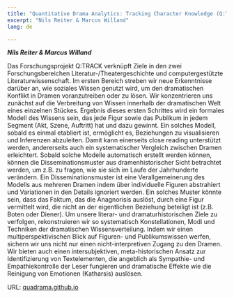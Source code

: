 ```yaml
---
title: "Quantitative Drama Analytics: Tracking Character Knowledge (Q:TRACK) "
excerpt: "Nils Reiter & Marcus Willand"
lang: de

---
```


***Nils Reiter & Marcus Willand***

Das Forschungsprojekt Q:TRACK verknüpft Ziele in den zwei Forschungsbereichen Literatur-/Theatergeschichte und computergestützte Literaturwissenschaft. Im ersten Bereich streben wir neue Erkenntnisse darüber an, wie soziales Wissen genutzt wird, um den dramatischen Konflikt in Dramen voranzutreiben oder zu lösen. Wir konzentrieren uns zunächst auf die Verbreitung von Wissen innerhalb der dramatischen Welt eines einzelnen Stückes. Ergebnis dieses ersten Schrittes wird ein formales Modell des Wissens sein, das jede Figur sowie das Publikum in jedem Segment (Akt, Szene, Auftritt) hat und dazu gewinnt. Ein solches Modell, sobald es einmal etabliert ist, ermöglicht es, Beziehungen zu visualisieren und Inferenzen abzuleiten. Damit kann einerseits close reading unterstützt werden, andererseits auch ein systematischer Vergleich zwischen Dramen erleichtert. Sobald solche Modelle automatisch erstellt werden können, können die Disseminationsmuster aus dramenhistorischer Sicht betrachtet werden, um z.B. zu fragen, wie sie sich im Laufe der Jahrhunderte verändern. Ein Disseminationsmuster ist eine Verallgemeinerung des Modells aus mehreren Dramen indem über individuelle Figuren abstrahiert und Variationen in den Details ignoriert werden. Ein solches Muster könnte sein, dass das Faktum, das die Anagnorisis auslöst, durch eine Figur vermittelt wird, die nicht an der eigentlichen Beziehung beteiligt ist (z.B. Boten oder Diener).
Um unsere literar- und dramaturhistorischen Ziele zu verfolgen, rekonstruieren wir so systematisch Konstellationen, Modi und Techniken der dramatischen Wissensverteilung. Indem wir einen multiperspektivischen Blick auf Figuren- und Publikumswissen werfen, sichern wir uns nicht nur einen nicht-interpretiven Zugang zu den Dramen. Wir bieten auch einen intersubjektiven, meta-historischen Ansatz zur Identifizierung von Textelementen, die angeblich als Sympathie- und Empathiekontrolle der Leser fungieren und dramatische Effekte wie die Reinigung von Emotionen (Katharsis) auslösen.

URL: [quadrama.github.io](https://quadrama.github.io)
